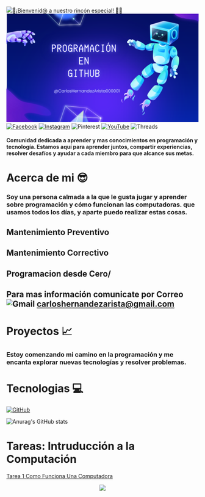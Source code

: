 # <div id="header" align="center">
  <img src="https://media.giphy.com/media/qfLVkAWJ1hlAfxdNEQ/giphy.gif" width="100"/>🌟¡Bienvenid@ a nuestro rincón especial! 🌟👑
![Banner de CarlosHernandezArista000001](Github.png)
[![Facebook](https://img.shields.io/badge/Facebook-%231877F2.svg?style=for-the-badge&logo=Facebook&logoColor=white)](https://www.facebook.com/carlos.aris.56/?locale=es_LA)
[![Instagram](https://img.shields.io/badge/Instagram-%23E4405F.svg?style=for-the-badge&logo=Instagram&logoColor=white)](https://www.instagram.com/queso.d.jamon/)
![Pinterest](https://img.shields.io/badge/Pinterest-%23E60023.svg?style=for-the-badge&logo=Pinterest&logoColor=white)
[![YouTube](https://img.shields.io/badge/YouTube-%23FF0000.svg?style=for-the-badge&logo=YouTube&logoColor=white)](https://youtube.com/@ia_ti?si=NSX4DY5qNVWIFe-n)
![Threads](https://img.shields.io/badge/Threads-000000?style=for-the-badge&logo=Threads&logoColor=white)
#### Comunidad dedicada a aprender y mas conocimientos en  programación y tecnología. Estamos aquí para aprender juntos, compartir experiencias, resolver desafíos y ayudar a cada miembro para que alcance sus metas.
# Acerca de mi 😎
### Soy una persona calmada a la que le gusta jugar y aprender sobre programación y cómo funcionan las computadoras. que usamos todos los días, y aparte puedo realizar estas cosas.
## Mantenimiento Preventivo
## Mantenimiento Correctivo 
## Programacion desde Cero/
## Para mas información comunicate por Correo ![Gmail](https://img.shields.io/badge/Gmail-D14836?style=for-the-badge&logo=gmail&logoColor=white) carloshernandezarista@gmail.com
# Proyectos 📈
### Estoy comenzando mi camino en la programación y me encanta explorar nuevas tecnologías y resolver problemas.
# Tecnologias 💻
[![GitHub](https://img.shields.io/badge/github-%23121011.svg?style=for-the-badge&logo=github&logoColor=white)](https://github.com/CarlosHernandezArista000001)


![Anurag's GitHub stats](https://github-readme-stats.vercel.app/api?username=CarlosHernandezArista000001&show=reviews,discussions_started,discussions_answered,prs_merged,prs_merged_percentage)


# Tareas: Intruducción a la Computación
[Tarea 1 Como Funciona Una Computadora](https://github.com/CarlosHernandezArista000001/CarlosHernandezArista000001/blob/783fe00df1c774e2fc887dec7d4ff70582d229c0/Como.funciona.una.computadora.Carlos.Hernandez.Arista.pdf)






<div id="header" align="center">
  <img src="https://media.giphy.com/media/4WULPsp0IQlfjRTRCK/giphy.gif" width="200"/>
</div>




<!--
**CarlosHernandezArista000001/CarlosHernandezArista000001** is a ✨ _special_ ✨ repository because its `README.md` (this file) appears on your GitHub profile.

Here are some ideas to get you started:

- 🔭 I’m currently working on ...
- 🌱 I’m currently learning ...

- 👯 I’m looking to collaborate on ...
- 🤔 I’m looking for help with ...
- 💬 Ask me about ..
- 📫 How to reach me: ...
- ⚡ Fun fact: ...
-->

